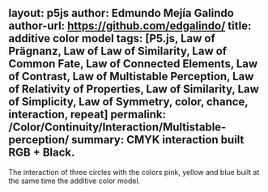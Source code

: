 layout: p5js
author: Edmundo Mejía Galindo
author-url: https://github.com/edgalindo/
title: additive color model
tags: [P5.js, Law of Prägnanz, Law of Law of Similarity, Law of Common Fate, Law of Connected Elements, Law of Contrast, Law of Multistable Perception, Law of Relativity of Properties, Law of Similarity, Law of Simplicity, Law of Symmetry, color, chance, interaction, repeat]
permalink: /Color/Continuity/Interaction/Multistable-perception/
summary: CMYK interaction built RGB + Black.
---
The interaction of three circles with the colors pink, yellow and blue built at the same time the additive color model.
